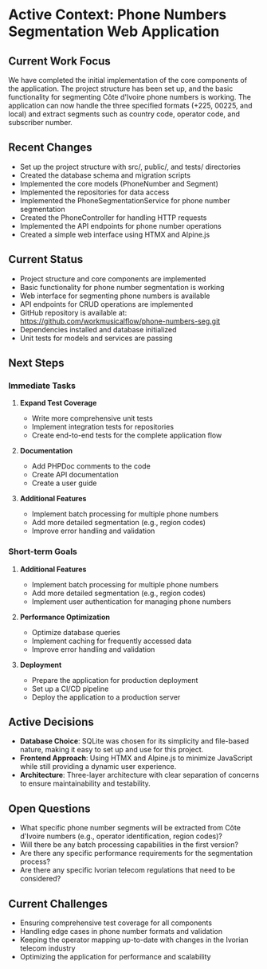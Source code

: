 # Active Context: Phone Numbers Segmentation Web Application

## Current Work Focus

We have completed the initial implementation of the core components of the application. The project structure has been set up, and the basic functionality for segmenting Côte d'Ivoire phone numbers is working. The application can now handle the three specified formats (+225, 00225, and local) and extract segments such as country code, operator code, and subscriber number.

## Recent Changes

- Set up the project structure with src/, public/, and tests/ directories
- Created the database schema and migration scripts
- Implemented the core models (PhoneNumber and Segment)
- Implemented the repositories for data access
- Implemented the PhoneSegmentationService for phone number segmentation
- Created the PhoneController for handling HTTP requests
- Implemented the API endpoints for phone number operations
- Created a simple web interface using HTMX and Alpine.js

## Current Status

- Project structure and core components are implemented
- Basic functionality for phone number segmentation is working
- Web interface for segmenting phone numbers is available
- API endpoints for CRUD operations are implemented
- GitHub repository is available at: https://github.com/workmusicalflow/phone-numbers-seg.git
- Dependencies installed and database initialized
- Unit tests for models and services are passing

## Next Steps

### Immediate Tasks

1. **Expand Test Coverage**

   - Write more comprehensive unit tests
   - Implement integration tests for repositories
   - Create end-to-end tests for the complete application flow

2. **Documentation**

   - Add PHPDoc comments to the code
   - Create API documentation
   - Create a user guide

3. **Additional Features**
   - Implement batch processing for multiple phone numbers
   - Add more detailed segmentation (e.g., region codes)
   - Improve error handling and validation

### Short-term Goals

1. **Additional Features**

   - Implement batch processing for multiple phone numbers
   - Add more detailed segmentation (e.g., region codes)
   - Implement user authentication for managing phone numbers

2. **Performance Optimization**

   - Optimize database queries
   - Implement caching for frequently accessed data
   - Improve error handling and validation

3. **Deployment**
   - Prepare the application for production deployment
   - Set up a CI/CD pipeline
   - Deploy the application to a production server

## Active Decisions

- **Database Choice**: SQLite was chosen for its simplicity and file-based nature, making it easy to set up and use for this project.
- **Frontend Approach**: Using HTMX and Alpine.js to minimize JavaScript while still providing a dynamic user experience.
- **Architecture**: Three-layer architecture with clear separation of concerns to ensure maintainability and testability.

## Open Questions

- What specific phone number segments will be extracted from Côte d'Ivoire numbers (e.g., operator identification, region codes)?
- Will there be any batch processing capabilities in the first version?
- Are there any specific performance requirements for the segmentation process?
- Are there any specific Ivorian telecom regulations that need to be considered?

## Current Challenges

- Ensuring comprehensive test coverage for all components
- Handling edge cases in phone number formats and validation
- Keeping the operator mapping up-to-date with changes in the Ivorian telecom industry
- Optimizing the application for performance and scalability
